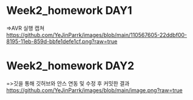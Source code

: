# Week2_homework DAY1
=>AVR 실행 캡쳐
https://github.com/YeJinParrk/images/blob/main/110567605-22ddbf00-8195-11eb-859d-bbfe1defe1cf.png?raw=true

# Week2_homework DAY2
=>깃을 통해 깃허브와 안스 연동 및 수정 후 커밋한 결과
https://github.com/YeJinParrk/images/blob/main/image.png?raw=true
